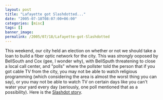 ```yaml
---
layout: post
title: "Lafayette got Slashdotted..."
date: "2005-07-18T08:07:00+06:00"
categories: [misc]
tags: []
banner_image: 
permalink: /2005/07/18/Lafayette-got-Slashdotted
---
```


This weekend, our city held an election on whether or not we should take a loan to build a fiber optic network for the city. This was <i>strongly</i> ooposed by BellSouth and Cox (gee, I wonder why), with BellSputh threatening to close a local call center, and "polls" where the pollster told the person that if you got cable TV from the city, you may not be able to watch religious programming (which considering the area is almost the worst thing you can say), or you may not be able to watch TV on certain days like you can't water your yard every day (seriously, one poll mentioned that as a possibility). Here is the <a href="http://politics.slashdot.org/article.pl?sid=05/07/17/2128251&from=rss">Slashdot story</a>.